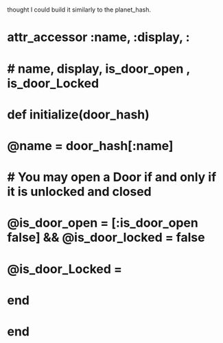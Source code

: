 <!-- notes.md -->
#

thought I could build it similarly to the planet_hash. 
#   attr_accessor :name, :display, :
#
# # name, display, is_door_open , is_door_Locked
#   def initialize(door_hash)
#     @name = door_hash[:name]
# # You may open a Door if and only if it is unlocked and closed
#     @is_door_open = [:is_door_open false] && @is_door_locked = false
#     @is_door_Locked =
#   end
#
# end
